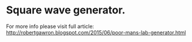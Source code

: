 # Square wave generator.

For more info please visit full article:
http://robertgawron.blogspot.com/2015/06/poor-mans-lab-generator.html
